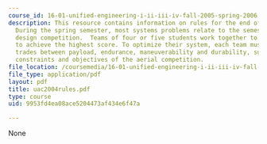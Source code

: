 ```yaml
---
course_id: 16-01-unified-engineering-i-ii-iii-iv-fall-2005-spring-2006
description: This resource contains information on rules for the end of semester competition.
  During the spring semester, most systems problems relate to the semester's aerial
  design competition.  Teams of four or five students work together to design an aircraft
  to achieve the highest score. To optimize their system, each team must evaluate
  trades between payload, endurance, maneuverability and durability, subject to the
  constraints and objectives of the aerial competition.
file_location: /coursemedia/16-01-unified-engineering-i-ii-iii-iv-fall-2005-spring-2006/9953fd4ea08ace5204473af434e6f47a_uac2004rules.pdf
file_type: application/pdf
layout: pdf
title: uac2004rules.pdf
type: course
uid: 9953fd4ea08ace5204473af434e6f47a

---
```

None